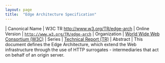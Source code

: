 ```yaml
---
layout: page
title:  "Edge Architecture Specification"
---
```


| Canonical Name | W3C TR http://www.w3.org/TR/edge-arch
| Online Version | [`http://www.w3.org/TR/edge-arch`](http://www.w3.org/TR/edge-arch)
| Organization | [World Wide Web Consortium (W3C)](..)
| Series | [Technical Report (TR)](.)
| Abstract | This document defines the Edge Architecture, which extend the Web infrastructure through the use of HTTP surrogates - intermediaries that act on behalf of an origin server.
